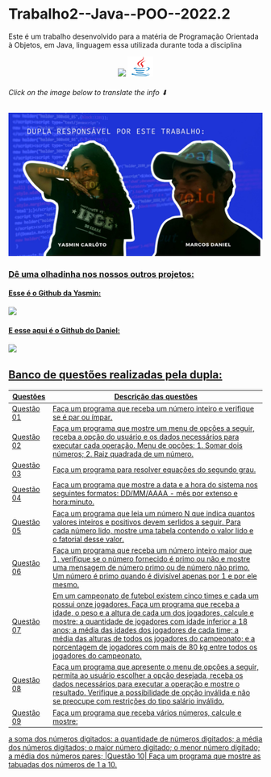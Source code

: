 <h1> Trabalho2--Java--POO--2022.2 </h1>

<p>Este é um trabalho desenvolvido para a matéria de Programação Orientada à Objetos, em Java, linguagem essa utilizada durante toda a disciplina </p>

<div align="center">
  <img src="https://img.shields.io/badge/Java-ED8B00?style=for-the-badge&logo=java&logoColor=white" >
  <img height="40" width="50" src="https://raw.githubusercontent.com/devicons/devicon/master/icons/java/java-original.svg">
</div>

<div>
  <h6>Click on the image below to translate the info ⬇ </h6>
  <a href="https://github.com/Carloto11/Trabalho2--Java--POO--2022.2/blob/main/READMEEN.md">
  <img src="https://github.com/Carloto11/Trabalho2--Java--POO--2022.2/blob/main/CBposter.jpg">
</div>
  
<h3> Dê uma olhadinha nos nossos outros projetos:</h3>
  
<div>
  <h4>Esse é o Github da Yasmin: </h4>
  <a href="https://github.com/Carloto11">
  <img src="https://img.shields.io/badge/GitHub-100000?style=for-the-badge&logo=github&logoColor=white">
 
  <h4> E esse aqui é o Github do Daniel: </h4>
  <a href="https://github.com/Daniel02md">
  <img src="https://img.shields.io/badge/GitHub-100000?style=for-the-badge&logo=github&logoColor=white">
</div>
    
## Banco de questões realizadas pela dupla:

| Questões | Descrição das questões |
|---|---|
|Questão 01| Faça um programa que receba um número inteiro e verifique se é par ou ímpar.
|Questão 02| Faça um programa que mostre um menu de opções a seguir, receba a opção do usuário e os dados necessários para executar cada operação. Menu de opções: 1. Somar dois números; 2. Raiz quadrada de um número.
|Questão 03| Faça um programa para resolver equações do segundo grau.
|Questão 04| Faça um programa que mostre a data e a hora do sistema nos seguintes formatos: DD/MM/AAAA - mês por extenso e hora:minuto.
|Questão 05| Faça um programa que leia um número N que indica quantos valores inteiros e positivos devem serlidos a seguir. Para cada número lido, mostre uma tabela contendo o valor lido e o fatorial desse valor.
|Questão 06| Faça um programa que receba um número inteiro maior que 1, verifique se o número fornecido é primo ou não e mostre uma mensagem de número primo ou de número não primo. Um número é primo quando é divisível apenas por 1 e por ele mesmo.
|Questão 07| Em um campeonato de futebol existem cinco times e cada um possui onze jogadores. Faça um programa que receba a idade, o peso e a altura de cada um dos jogadores, calcule e mostre: a quantidade de jogadores com idade inferior a 18 anos; a média das idades dos jogadores de cada time; a média das alturas de todos os jogadores do campeonato; e a porcentagem de jogadores com mais de 80 kg entre todos os jogadores do campeonato.
|Questão 08| Faça um programa que apresente o menu de opções a seguir, permita ao usuário escolher a opção desejada, receba os dados necessários para executar a operação e mostre o resultado. Verifique a possibilidade de opção inválida e não se preocupe com restrições do tipo salário inválido.
|Questão 09| Faça um programa que receba vários números, calcule e mostre:
a soma dos números digitados: a quantidade de números digitados; a média dos números digitados; o maior número digitado; o menor número digitado; a média dos números pares;
|Questão 10| Faça um programa que mostre as tabuadas dos números de 1 a 10.



